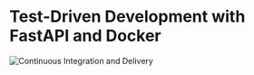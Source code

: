 # Test-Driven Development with FastAPI and Docker

![Continuous Integration and Delivery](https://github.com/nessadc/quotes/workflows/Continuous%20Integration%20and%20Delivery/badge.svg?branch=master)